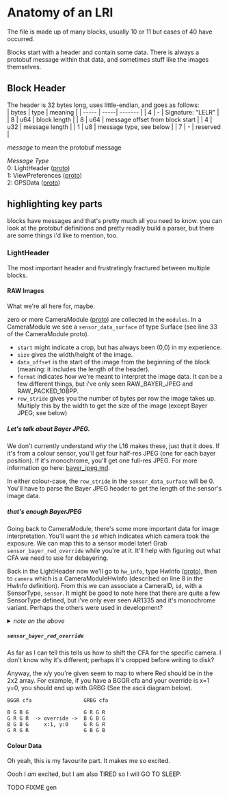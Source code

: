 # Anatomy of an LRI
The file is made up of many blocks, usually 10 or 11 but cases of 40 have occurred.

Blocks start with a header and contain some data. There is always a protobuf message within that data, and sometimes stuff like the images themselves.

## Block Header
The header is 32 bytes long, uses little-endian, and goes as follows:  
| bytes | type | meaning |
| ----- | -----| ------- |
| 4     | -    | Signature: "LELR" |
| 8     | u64  | block length |
| 8     | u64  | message offset from block start |
| 4     | u32  | message length |
| 1     | u8   | message type, see below |
| 7     | -    | reserved |

*message* to mean the protobuf message

*Message Type*  
0: LightHeader ([proto][lh-proto])  
1: ViewPreferences ([proto][vp-proto])  
2: GPSData ([proto][gps-proto])  

[lh-proto]: /lri-proto/proto/lightheader.proto
[vp-proto]: /lri-proto/proto/view_preferences.proto
[gps-proto]: /lri-proto/proto/gps_data.proto

## highlighting key parts
blocks have messages and that's pretty much all you need to know. you can look at the protobuf definitions and pretty readily build a parser, but there are some things i'd like to mention, too.

### LightHeader
The most important header and frustratingly fractured between multiple blocks.

#### RAW Images
What we're all here for, maybe.

zero or more CameraModule ([proto][module-proto]) are collected in the `modules`. In a CameraModule we see a `sensor_data_surface` of type Surface (see line 33 of the CameraModule proto).

[module-proto]: /lri-proto/proto/camera_module.proto

- `start` might indicate a crop, but has always been (0,0) in my experience.
- `size` gives the width/height of the image.
- `data_offset` is the start of the image from the beginning of the block (meaning: it includes the length of the header).
- `format` indicates how we're meant to interpret the image data. It can be a few different things, but i've only seen RAW_BAYER_JPEG and RAW_PACKED_10BPP.
- `row_stride` gives you the number of bytes per row the image takes up. Multiply this by the width to get the size of the image (except Bayer JPEG; see below)

##### Let's talk about Bayer JPEG.  
We don't currently understand *why* the L16 makes these, just that it does. If it's from a colour sensor, you'll get four half-res JPEG (one for each bayer position). If it's monochrome, you'll get one full-res JPEG. For more information go here: [bayer_jpeg.md](/bayer_jpeg.md).

In either colour-case, the `row_stride` in the `sensor_data_surface` will be 0. You'll have to parse the Bayer JPEG header to get the length of the sensor's image data.

##### that's enough BayerJPEG

Going back to CameraModule, there's some more important data for image interpretation. You'll want the `id` which indicates which camera took the exposure. We can map this to a sensor model later! Grab `sensor_bayer_red_override` while you're at it. It'll help with figuring out what CFA we need to use for debayering.

Back in the LightHeader now we'll go to `hw_info`, type HwInfo ([proto][hwi-proto]), then to `camera` which is a CameraModuleHwInfo (described on line 8 in the HwInfo definition). From this we can associate a CameraID, `id`, with a SensorType, `sensor`. It might be good to note here that there are quite a few SensorType defined, but i've only ever seen AR1335 and it's monochrome variant. Perhaps the others were used in development?

[hwi-proto]: /lri-proto/proto/hw_info.proto

<details>
	<summary><i>note on the above</i></summary>
	<p>
		I'm not sure how necessary it is to make this map. Is it ridiculous to assume that the CameraID are consistent between L16 and they they are the same SensorType? This could very well be hard coded with very little harm.
	</p>
</details>

##### `sensor_bayer_red_override`
As far as I can tell this tells us how to shift the CFA for the specific camera. I don't know why it's different; perhaps it's cropped before writing to disk?

Anyway, the x/y you're given seem to map to where Red should be in the 2x2 array. For example, if you have a BGGR cfa and your override is x=1 y=0, you should end up with GRBG (See the ascii diagram below).
```
BGGR cfa                 GRBG cfa

B G B G                  G R G R
G R G R  -> override ->  B G B G
B G B G     x:1, y:0     G R G R
G R G R                  G B G B
```

#### Colour Data
Oh yeah, this is my favourite part. It makes me so excited.

Oooh I *am* excited, but I am also TIRED so I will GO TO SLEEP:

TODO FIXME gen